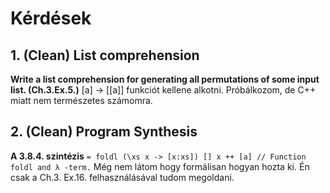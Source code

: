 # Kérdések

## 1. (Clean) List comprehension

**Write a list comprehension for generating all permutations of some input list. (Ch.3.Ex.5.)**
[a] -> [[a]] funkciót kellene alkotni.
Próbálkozom, de C++ miatt nem természetes számomra.

## 2. (Clean) Program Synthesis

**A 3.8.4. szintézis**
```= foldl (\xs x -> [x:xs]) [] x ++ [a] // Function foldl and λ -term.```
Még nem látom hogy formálisan hogyan hozta ki.
Én csak a Ch.3. Ex.16. felhasználásával tudom megoldani.